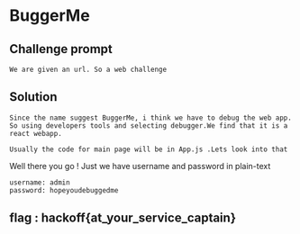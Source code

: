 # BuggerMe

## Challenge prompt
```
We are given an url. So a web challenge
```
## **Solution**
```
Since the name suggest BuggerMe, i think we have to debug the web app. So using developers tools and selecting debugger.We find that it is a react webapp.

Usually the code for main page will be in App.js .Lets look into that
```

Well there you go ! Just we have username and password in plain-text
```
username: admin
password: hopeyoudebuggedme 
```

## flag : hackoff{at_your_service_captain}